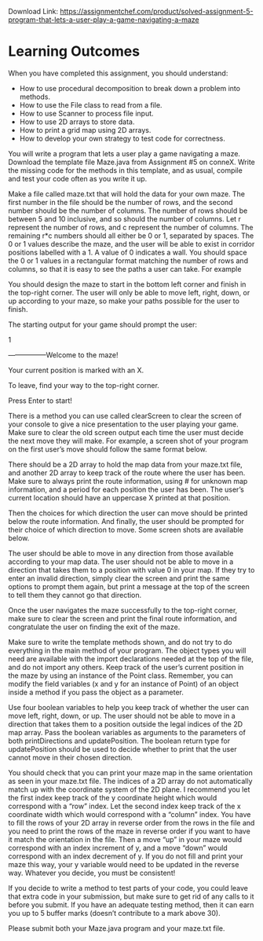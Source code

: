 Download Link: https://assignmentchef.com/product/solved-assignment-5-program-that-lets-a-user-play-a-game-navigating-a-maze
<br>



<h1>Learning Outcomes</h1>

When you have completed this assignment, you should understand:

<ul>

 <li>How to use procedural decomposition to break down a problem into methods.</li>

 <li>How to use the File class to read from a file.</li>

 <li>How to use Scanner to process file input.</li>

 <li>How to use 2D arrays to store data.</li>

 <li>How to print a grid map using 2D arrays.</li>

 <li>How to develop your own strategy to test code for correctness.</li>

</ul>

You will write a program that lets a user play a game navigating a maze. Download the template file Maze.java from Assignment #5 on conneX. Write the missing code for the methods in this template, and as usual, compile and test your code often as you write it up.

Make a file called maze.txt that will hold the data for your own maze. The first number in the file should be the number of rows, and the second number should be the number of columns. The number of rows should be between 5 and 10 inclusive, and so should the number of columns. Let r represent the number of rows, and c represent the number of columns. The remaining r*c numbers should all either be 0 or 1, separated by spaces. The 0 or 1 values describe the maze, and the user will be able to exist in corridor positions labelled with a 1. A value of 0 indicates a wall. You should space the 0 or 1 values in a rectangular format matching the number of rows and columns, so that it is easy to see the paths a user can take. For example

You should design the maze to start in the bottom left corner and finish in the top-right corner. The user will only be able to move left, right, down, or up according to your maze, so make your paths possible for the user to finish.

The starting output for your game should prompt the user:

1

—————–Welcome to the maze!

Your current position is marked with an X.

To leave, find your way to the top-right corner.

Press Enter to start!

There is a method you can use called clearScreen to clear the screen of your console to give a nice presentation to the user playing your game. Make sure to clear the old screen output each time the user must decide the next move they will make. For example, a screen shot of your program on the first user’s move should follow the same format below.

There should be a 2D array to hold the map data from your maze.txt file, and another 2D array to keep track of the route where the user has been. Make sure to always print the route information, using # for unknown map information, and a period for each position the user has been. The user’s current location should have an uppercase X printed at that position.

Then the choices for which direction the user can move should be printed below the route information. And finally, the user should be prompted for their choice of which direction to move. Some screen shots are available below.

The user should be able to move in any direction from those available according to your map data. The user should not be able to move in a direction that takes them to a position with value 0 in your map. If they try to enter an invalid direction, simply clear the screen and print the same options to prompt them again, but print a message at the top of the screen to tell them they cannot go that direction.

Once the user navigates the maze successfully to the top-right corner, make sure to clear the screen and print the final route information, and congratulate the user on finding the exit of the maze.

Make sure to write the template methods shown, and do not try to do everything in the main method of your program. The object types you will need are available with the import declarations needed at the top of the file, and do not import any others. Keep track of the user’s current position in the maze by using an instance of the Point class. Remember, you can modify the field variables (x and y for an instance of Point) of an object inside a method if you pass the object as a parameter.

Use four boolean variables to help you keep track of whether the user can move left, right, down, or up. The user should not be able to move in a direction that takes them to a position outside the legal indices of the 2D map array. Pass the boolean variables as arguments to the parameters of both printDirections and updatePosition. The boolean return type for updatePosition should be used to decide whether to print that the user cannot move in their chosen direction.

You should check that you can print your maze map in the same orientation as seen in your maze.txt file. The indices of a 2D array do not automatically match up with the coordinate system of the 2D plane. I recommend you let the first index keep track of the y coordinate height which would correspond with a “row” index. Let the second index keep track of the x coordinate width which would correspond with a “column” index. You have to fill the rows of your 2D array in reverse order from the rows in the file and you need to print the rows of the maze in reverse order if you want to have it match the orientation in the file. Then a move “up” in your maze would correspond with an index increment of y, and a move “down” would correspond with an index decrement of y. If you do not fill and print your maze this way, your y variable would need to be updated in the reverse way. Whatever you decide, you must be consistent!

If you decide to write a method to test parts of your code, you could leave that extra code in your submission, but make sure to get rid of any calls to it before you submit. If you have an adequate testing method, then it can earn you up to 5 buffer marks (doesn’t contribute to a mark above 30).

Please submit both your Maze.java program and your maze.txt file.


